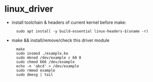 # linux_driver

* install toolchain & headers of current kernel before make:

        sudo apt install -y build-essential linux-headers-$(uname -r)
        
* make && install/remove/check this driver module

        make
        sudo insmod ./example.ko
        sudo mknod /dev/example c 60 0
        sudo chmod 666 /dev/example
        echo -n 'abcd' > /dev/example
        sudo rmmod example
        sudo dmesg | tail
